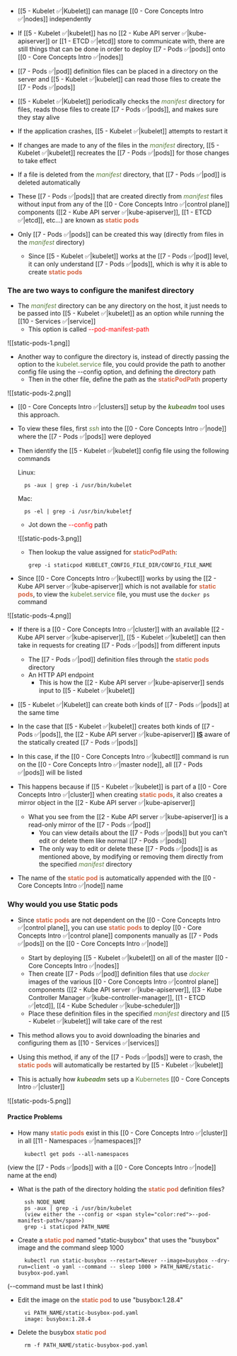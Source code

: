 - [[5 - Kubelet ✅|Kubelet]] can manage [[0 - Core Concepts Intro ✅|nodes]] independently

- If [[5 - Kubelet ✅|kubelet]] has no [[2 - Kube API server ✅|kube-apiserver]] or [[1 - ETCD ✅|etcd]] store to communicate with, there are still things that can be done in order to deploy [[7 - Pods ✅|pods]] onto [[0 - Core Concepts Intro ✅|nodes]]

- [[7 - Pods ✅|pod]] definition files can be placed in a directory on the server and [[5 - Kubelet ✅|kubelet]] can read those files to create the [[7 - Pods ✅|pods]]

- [[5 - Kubelet ✅|Kubelet]] periodically checks the <i><span style="color:#5c7e3e">manifest</span></i> directory for files, reads those files to create [[7 - Pods ✅|pods]], and makes sure they stay alive

- If the application crashes, [[5 - Kubelet ✅|kubelet]] attempts to restart it

- If changes are made to any of the files in the <i><span style="color:#5c7e3e">manifest</span></i> directory, [[5 - Kubelet ✅|kubelet]] recreates the [[7 - Pods ✅|pods]] for those changes to take effect

- If a file is deleted from the <i><span style="color:#5c7e3e">manifest</span></i> directory, that [[7 - Pods ✅|pod]] is deleted automatically

- These [[7 - Pods ✅|pods]] that are created directly from <i><span style="color:#5c7e3e">manifest</span></i> files without input from any of the [[0 - Core Concepts Intro ✅|control plane]] components ([[2 - Kube API server ✅|kube-apiserver]], [[1 - ETCD ✅|etcd]], etc…) are known as <b><span style="color:#d46644">static pods</span></b>

- Only [[7 - Pods ✅|pods]] can be created this way (directly from files in the <i><span style="color:#5c7e3e">manifest</span></i> directory)
	- Since [[5 - Kubelet ✅|kubelet]] works at the [[7 - Pods ✅|pod]] level, it can only understand [[7 - Pods ✅|pods]], which is why it is able to create <b><span style="color:#d46644">static pods</span></b>

### The are two ways to configure the manifest directory

- The <i><span style="color:#5c7e3e">manifest</span></i> directory can be any directory on the host, it just needs to be passed into [[5 - Kubelet ✅|kubelet]] as an option while running the [[10 - Services ✅|service]]
	- This option is called <span style="color:red">--pod-manifest-path</span>

![[static-pods-1.png]]

- Another way to configure the directory is, instead of directly passing the option to the <span style="color:#5c7e3e">kubelet.service</span> file, you could provide the path to another config file using the --config option, and defining the directory path
	- Then in the other file, define the path as the <b><span style="color:#d46644">staticPodPath</span></b> property

![[static-pods-2.png]]

- [[0 - Core Concepts Intro ✅|clusters]] setup by the <b><i><span style="color:#5c7e3e">kubeadm</span></i></b> tool uses this approach.

- To view these files, first <i><span style="color:#5c7e3e">ssh</span></i> into the [[0 - Core Concepts Intro ✅|node]] where the [[7 - Pods ✅|pods]] were deployed

- Then identify the [[5 - Kubelet ✅|kubelet]] config file using the following commands

	Linux:

		ps -aux | grep -i /usr/bin/kubelet

	Mac:

		ps -el | grep -i /usr/bin/kubeletƒ

	- Jot down the <span style="color:red">--config</span> path

	![[static-pods-3.png]]

	- Then lookup the value assigned for <b><span style="color:#d46644">staticPodPath</span></b>:

		`grep -i staticpod KUBELET_CONFIG_FILE_DIR/CONFIG_FILE_NAME`

- Since [[0 - Core Concepts Intro ✅|kubectl]] works by using the [[2 - Kube API server ✅|kube-apiserver]] which is not available for <b><span style="color:#d46644">static pods</span></b>, to view the <span style="color:#5c7e3e">kubelet.service</span> file, you must use the `docker ps` command

![[static-pods-4.png]]

- If there is a [[0 - Core Concepts Intro ✅|cluster]] with an available [[2 - Kube API server ✅|kube-apiserver]], [[5 - Kubelet ✅|kubelet]] can then take in requests for creating [[7 - Pods ✅|pods]] from different inputs
	- The [[7 - Pods ✅|pod]] definition files through the <b><span style="color:#d46644">static pods</span></b> directory
	- An HTTP API endpoint
		- This is how the [[2 - Kube API server ✅|kube-apiserver]] sends input to [[5 - Kubelet ✅|kubelet]]

- [[5 - Kubelet ✅|Kubelet]] can create both kinds of [[7 - Pods ✅|pods]] at the same time

- In the case that [[5 - Kubelet ✅|kubelet]] creates both kinds of [[7 - Pods ✅|pods]], the [[2 - Kube API server ✅|kube-apiserver]] <u><b>IS</b></u> aware of the statically created [[7 - Pods ✅|pods]]

- In this case, if the [[0 - Core Concepts Intro ✅|kubectl]] command is run on the [[0 - Core Concepts Intro ✅|master node]], all [[7 - Pods ✅|pods]] will be listed

- This happens because if [[5 - Kubelet ✅|kubelet]] is part of a [[0 - Core Concepts Intro ✅|cluster]] when creating <b><span style="color:#d46644">static pods</span></b>, it also creates a mirror object in the [[2 - Kube API server ✅|kube-apiserver]]
	- What you see from the [[2 - Kube API server ✅|kube-apiserver]] is a read-only mirror of the [[7 - Pods ✅|pod]]
		- You can view details about the [[7 - Pods ✅|pods]] but you can't edit or delete them like normal [[7 - Pods ✅|pods]]
		- The only way to edit or delete these [[7 - Pods ✅|pods]] is as mentioned above, by modifying or removing them directly from the specified <i><span style="color:#5c7e3e">manifest</span></i> directory

- The name of the <b><span style="color:#d46644">static pod</span></b> is automatically appended with the [[0 - Core Concepts Intro ✅|node]] name

### Why would you use Static pods

- Since <b><span style="color:#d46644">static pods</span></b> are not dependent on the [[0 - Core Concepts Intro ✅|control plane]], you can use <b><span style="color:#d46644">static pods</span></b> to deploy [[0 - Core Concepts Intro ✅|control plane]] components manually as [[7 - Pods ✅|pods]] on the [[0 - Core Concepts Intro ✅|node]]
	- Start by deploying [[5 - Kubelet ✅|kubelet]] on all of the master [[0 - Core Concepts Intro ✅|nodes]] 
	- Then create [[7 - Pods ✅|pod]] definition files that use <i><span style="color:#5c7e3e">docker</span></i> images of the various [[0 - Core Concepts Intro ✅|control plane]] components ([[2 - Kube API server ✅|kube-apiserver]], [[3 - Kube Controller Manager ✅|kube-controller-manager]], [[1 - ETCD ✅|etcd]], [[4 - Kube Scheduler ✅|kube-scheduler]])
	- Place these definition files in the specified <i><span style="color:#5c7e3e">manifest</span></i> directory and [[5 - Kubelet ✅|kubelet]] will take care of the rest
- This method allows you to avoid downloading the binaries and configuring them as [[10 - Services ✅|services]]

- Using this method, if any of the [[7 - Pods ✅|pods]] were to crash, the <b><span style="color:#d46644">static pods</span></b> will automatically be restarted by [[5 - Kubelet ✅|kubelet]]

- This is actually how <b><i><span style="color:#5c7e3e">kubeadm</span></i></b> sets up a <span style="color:#5c7e3e">Kubernetes</span> [[0 - Core Concepts Intro ✅|cluster]]

![[static-pods-5.png]]

#### Practice Problems

- How many <b><span style="color:#d46644">static pods</span></b> exist in this [[0 - Core Concepts Intro ✅|cluster]] in all [[11 - Namespaces ✅|namespaces]]?

		kubectl get pods --all-namespaces

(view the [[7 - Pods ✅|pods]] with a [[0 - Core Concepts Intro ✅|node]] name at the end)

- What is the path of the directory holding the <b><span style="color:#d46644">static pod</span></b> definition files?

		ssh NODE_NAME
		ps -aux | grep -i /usr/bin/kubelet
		(view either the --config or <span style="color:red">--pod-manifest-path</span>)
		grep -i staticpod PATH_NAME

- Create a <b><span style="color:#d46644">static pod</span></b> named "static-busybox" that uses the "busybox" image and the command sleep 1000

		kubectl run static-busybox --restart=Never --image=busybox --dry-run=client -o yaml --command -- sleep 1000 > PATH_NAME/static-busybox-pod.yaml

(--command must be last I think)

- Edit the image on the <b><span style="color:#d46644">static pod</span></b> to use "busybox:1.28.4"

		vi PATH_NAME/static-busybox-pod.yaml
		image: busybox:1.28.4

- Delete the busybox <b><span style="color:#d46644">static pod</span></b>

		rm -f PATH_NAME/static-busybox-pod.yaml